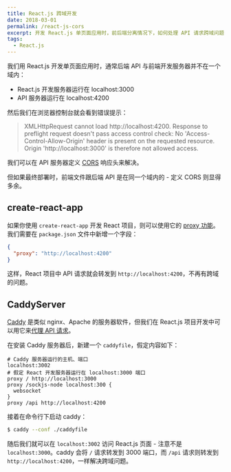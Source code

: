 ```yaml
---
title: React.js 跨域开发
date: 2018-03-01
permalink: /react-js-cors
excerpt: 开发 React.js 单页面应用时，前后端分离情况下，如何处理 API 请求跨域问题。
tags:
  - React.js
---
```


我们用 React.js 开发单页面应用时，通常后端 API 与前端开发服务器并不在一个域内：

* React.js 开发服务器运行在 localhost:3000
* API 服务器运行在 localhost:4200

然后我们在浏览器控制台就会看到错误提示：

> XMLHttpRequest cannot load http://localhost:4200. Response to preflight request doesn't pass access control check: No 'Access-Control-Allow-Origin' header is present on the requested resource. Origin 'http://localhost:3000' is therefore not allowed access.

我们可以在 API 服务器定义 [CORS](https://developer.mozilla.org/en-US/docs/Web/HTTP/CORS) 响应头来解决。

但如果最终部署时，前端文件跟后端 API 是在同一个域内的 - 定义 CORS 则显得多余。

## create-react-app

如果你使用 `create-react-app` 开发 React 项目，则可以使用它的 [proxy 功能](https://github.com/facebook/create-react-app/blob/master/packages/react-scripts/template/README.md#proxying-api-requests-in-development)。我们需要在 `package.json` 文件中新增一个字段：

```json
{
  "proxy": "http://localhost:4200"
}
```
这样，React 项目中 API 请求就会转发到 `http://localhost:4200`，不再有跨域的问题。

## CaddyServer

[Caddy](https://caddyserver.com/) 是类似 nginx、Apache 的服务器软件，但我们在 React.js 项目开发中可以用它来[代理 API 请求](https://caddyserver.com/docs/proxy)。

在安装 Caddy 服务器后，新建一个 `caddyfile`，假定内容如下：

```
# Caddy 服务器运行的主机、端口
localhost:3002
# 假定 React 开发服务器运行在 localhost:3000 端口
proxy / http://localhost:3000
proxy /sockjs-node localhost:300 {
  websocket
}
proxy /api http://localhost:4200
```
接着在命令行下启动 caddy：

```bash
$ caddy --conf ./caddyfile
```
随后我们就可以在 `localhost:3002` 访问 React.js 页面 - 注意不是 `localhost:3000`。caddy 会将 `/` 请求转发到 3000 端口，而 `/api` 请求则转发到 `http://localhost:4200`，一样解决跨域问题。